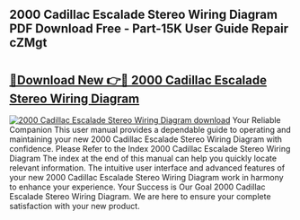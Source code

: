 ## 2000 Cadillac Escalade Stereo Wiring Diagram PDF Download Free - Part-15K User Guide Repair cZMgt

# <h2><a href="http://dft87uo.blite.top/?on=2000+Cadillac+Escalade+Stereo+Wiring+Diagram">🔗Download New 👉🔴 2000 Cadillac Escalade Stereo Wiring Diagram</a></h2>

[![2000 Cadillac Escalade Stereo Wiring Diagram download](https://i.imgur.com/lujVjoI.png)](http://dft87uo.blite.top/?on=2000+Cadillac+Escalade+Stereo+Wiring+Diagram)
Your Reliable Companion This user manual provides a dependable guide to operating and maintaining your new 2000 Cadillac Escalade Stereo Wiring Diagram with confidence. Please Refer to the Index 2000 Cadillac Escalade Stereo Wiring Diagram The index at the end of this manual can help you quickly locate relevant information. The intuitive user interface and advanced features of your new 2000 Cadillac Escalade Stereo Wiring Diagram work in harmony to enhance your experience. Your Success is Our Goal 2000 Cadillac Escalade Stereo Wiring Diagram. We are here to ensure your complete satisfaction with your new product.

